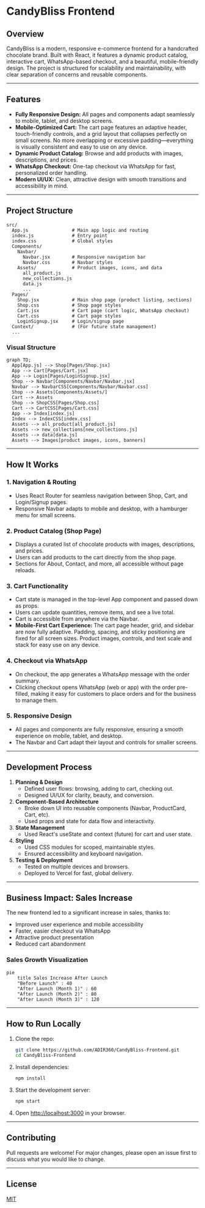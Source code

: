 # CandyBliss Frontend

## Overview
CandyBliss is a modern, responsive e-commerce frontend for a handcrafted chocolate brand. Built with React, it features a dynamic product catalog, interactive cart, WhatsApp-based checkout, and a beautiful, mobile-friendly design. The project is structured for scalability and maintainability, with clear separation of concerns and reusable components.

---

## Features
- **Fully Responsive Design:** All pages and components adapt seamlessly to mobile, tablet, and desktop screens.
- **Mobile-Optimized Cart:** The cart page features an adaptive header, touch-friendly controls, and a grid layout that collapses perfectly on small screens. No more overlapping or excessive padding—everything is visually consistent and easy to use on any device.
- **Dynamic Product Catalog:** Browse and add products with images, descriptions, and prices.
- **WhatsApp Checkout:** One-tap checkout via WhatsApp for fast, personalized order handling.
- **Modern UI/UX:** Clean, attractive design with smooth transitions and accessibility in mind.

---

## Project Structure

```plaintext
src/
  App.js                # Main app logic and routing
  index.js              # Entry point
  index.css             # Global styles
  Components/
    Navbar/
      Navbar.jsx        # Responsive navigation bar
      Navbar.css        # Navbar styles
    Assets/             # Product images, icons, and data
      all_product.js
      new_collections.js
      data.js
      ...
  Pages/
    Shop.jsx            # Main shop page (product listing, sections)
    Shop.css            # Shop page styles
    Cart.jsx            # Cart page (cart logic, WhatsApp checkout)
    Cart.css            # Cart page styles
    LoginSignup.jsx     # Login/signup page
  Context/              # (For future state management)
  ...
```

### Visual Structure

```mermaid
graph TD;
  App[App.js] --> Shop[Pages/Shop.jsx]
  App --> Cart[Pages/Cart.jsx]
  App --> Login[Pages/LoginSignup.jsx]
  Shop --> Navbar[Components/Navbar/Navbar.jsx]
  Navbar --> NavbarCSS[Components/Navbar/Navbar.css]
  Shop --> Assets[Components/Assets/]
  Cart --> Assets
  Shop --> ShopCSS[Pages/Shop.css]
  Cart --> CartCSS[Pages/Cart.css]
  App --> Index[index.js]
  Index --> IndexCSS[index.css]
  Assets --> all_product[all_product.js]
  Assets --> new_collections[new_collections.js]
  Assets --> data[data.js]
  Assets --> Images[product images, icons, banners]
```

---

## How It Works

### 1. **Navigation & Routing**
- Uses React Router for seamless navigation between Shop, Cart, and Login/Signup pages.
- Responsive Navbar adapts to mobile and desktop, with a hamburger menu for small screens.

### 2. **Product Catalog (Shop Page)**
- Displays a curated list of chocolate products with images, descriptions, and prices.
- Users can add products to the cart directly from the shop page.
- Sections for About, Contact, and more, all accessible without page reloads.

### 3. **Cart Functionality**
- Cart state is managed in the top-level App component and passed down as props.
- Users can update quantities, remove items, and see a live total.
- Cart is accessible from anywhere via the Navbar.
- **Mobile-First Cart Experience:** The cart page header, grid, and sidebar are now fully adaptive. Padding, spacing, and sticky positioning are fixed for all screen sizes. Product images, controls, and text scale and stack for easy use on any device.

### 4. **Checkout via WhatsApp**
- On checkout, the app generates a WhatsApp message with the order summary.
- Clicking checkout opens WhatsApp (web or app) with the order pre-filled, making it easy for customers to place orders and for the business to manage them.

### 5. **Responsive Design**
- All pages and components are fully responsive, ensuring a smooth experience on mobile, tablet, and desktop.
- The Navbar and Cart adapt their layout and controls for smaller screens.

---

## Development Process

1. **Planning & Design**
   - Defined user flows: browsing, adding to cart, checking out.
   - Designed UI/UX for clarity, beauty, and conversion.
2. **Component-Based Architecture**
   - Broke down UI into reusable components (Navbar, ProductCard, Cart, etc).
   - Used props and state for data flow and interactivity.
3. **State Management**
   - Used React's useState and context (future) for cart and user state.
4. **Styling**
   - Used CSS modules for scoped, maintainable styles.
   - Ensured accessibility and keyboard navigation.
5. **Testing & Deployment**
   - Tested on multiple devices and browsers.
   - Deployed to Vercel for fast, global delivery.

---

## Business Impact: Sales Increase

The new frontend led to a significant increase in sales, thanks to:
- Improved user experience and mobile accessibility
- Faster, easier checkout via WhatsApp
- Attractive product presentation
- Reduced cart abandonment

### Sales Growth Visualization

```mermaid
pie
    title Sales Increase After Launch
    "Before Launch" : 40
    "After Launch (Month 1)" : 60
    "After Launch (Month 2)" : 80
    "After Launch (Month 3)" : 120
```

---

## How to Run Locally

1. Clone the repo:
   ```bash
   git clone https://github.com/ADIR360/CandyBliss-Frontend.git
   cd CandyBliss-Frontend
   ```
2. Install dependencies:
   ```bash
   npm install
   ```
3. Start the development server:
   ```bash
   npm start
   ```
4. Open [http://localhost:3000](http://localhost:3000) in your browser.

---

## Contributing
Pull requests are welcome! For major changes, please open an issue first to discuss what you would like to change.

---

## License
[MIT](LICENSE)

